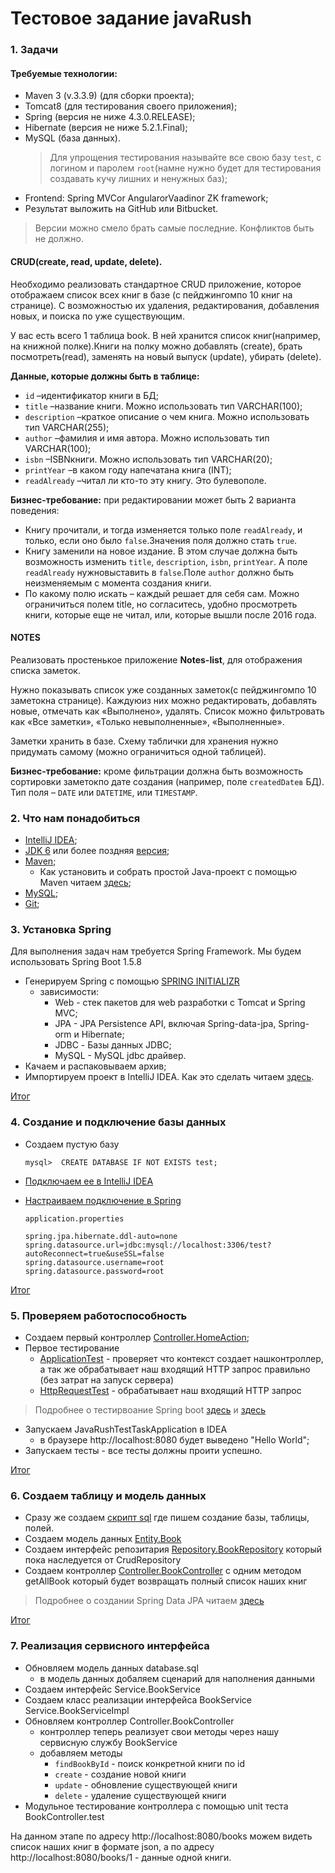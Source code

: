 # Тестовое задание javaRush

### 1. Задачи

#### Требуемые технологии:
* Maven 3 (v.3.3.9) (для сборки проекта);
* Tomcat8 (для тестирования своего приложения);
* Spring (версия не ниже 4.3.0.RELEASE);
* Hibernate (версия не ниже 5.2.1.Final);
* MySQL (база данных). 
    >Для упрощения тестирования называйте все свою базу `test`, с логином и паролем `root`(намне нужно будет для тестирования создавать кучу лишних и ненужных баз);
* Frontend: Spring MVCor AngularorVaadinor ZK framework;
* Результат выложить на GitHub или Bitbucket.

>Версии можно смело брать самые последние. Конфликтов быть не должно.

#### CRUD(create, read, update, delete).
Необходимо реализовать стандартное CRUD приложение, которое отображаем список всех книг в базе (с пейджингомпо 10 книг на странице). С возможностью их удаления, редактирования, добавления новых, и поиска по уже существующим.

У вас есть всего 1 таблица book. В ней хранится список книг(например, на книжной полке).Книги на полку можно добавлять (create), брать посмотреть(read), заменять на новый выпуск (update), убирать (delete).

**Данные, которые должны быть в таблице:**
* `id` –идентификатор книги в БД;
* `title` –название книги. Можно использовать тип VARCHAR(100);
* `description` –краткое описание о чем книга. Можно использовать тип VARCHAR(255);
* `author` –фамилия и имя автора. Можно использовать тип VARCHAR(100);
* `isbn` –ISBNкниги. Можно использовать тип VARCHAR(20);
* `printYear` –в каком году напечатана книга (INT);
* `readAlready` –читал ли кто-то эту книгу. Это булевополе.

**Бизнес-требование:** 
при редактировании может быть 2 варианта поведения:
* Книгу прочитали, и тогда изменяется только поле `readAlready`, и только, если оно было `false`.Значения поля должно стать `true`.
* Книгу заменили на новое издание. В этом случае должна быть возможность изменить `title`, `description`, `isbn`, `printYear`. А поле `readAlready` нужновыставить в `false`.Поле `author` должно быть неизменяемым с момента создания книги. 
* По какому полю искать – каждый решает для себя сам. Можно ограничиться полем title, но согласитесь, удобно просмотреть книги, которые еще не читал, или, которые вышли после 2016 года.


#### NOTES
Реализовать простенькое приложение **Notes-list**, для отображения списка заметок.

Нужно показывать список уже созданных заметок(с пейджингомпо 10 заметокна странице). Каждуюиз них можно редактировать, добавлять новые, отмечать как «Выполнено», удалять. Список можно фильтровать как «Все заметки», «Только невыполненные», «Выполненные». 

Заметки хранить в базе. Схему таблички для хранения нужно придумать самому (можно ограничиться одной таблицей).

**Бизнес-требование:** кроме фильтрации должна быть возможность сортировки заметокпо дате создания (например, поле `createdDateв` БД). Тип поля – `DATE` или `DATETIME`, или `TIMESTAMP`.


### 2. Что нам понадобиться

*   [IntelliJ IDEA](https://www.jetbrains.com/idea/download/);
*   [JDK 6](http://www.oracle.com/technetwork/java/javase/downloads/index.html) или более поздняя [версия](http://www.oracle.com/technetwork/java/javase/downloads/index.html);
*   [Maven](https://maven.apache.org/download.cgi);
    * Как установить и собрать простой Java-проект с помощью Maven читаем [здесь](https://spring.io/guides/gs/maven/);
*   [MySQL](https://dev.mysql.com/downloads/installer/);
*   [Git](https://git-scm.com/book/ru/v2/%D0%92%D0%B2%D0%B5%D0%B4%D0%B5%D0%BD%D0%B8%D0%B5-%D0%A3%D1%81%D1%82%D0%B0%D0%BD%D0%BE%D0%B2%D0%BA%D0%B0-Git);

### 3. Установка Spring 

Для выполнения задач нам требуется Spring Framework. Мы будем использовать Spring Boot 1.5.8

*   Генерируем Spring с помощью [SPRING INITIALIZR](https://start.spring.io/)
    *   зависимости:
        *   Web - стек пакетов для web разработки с Tomcat и Spring MVC;
        *   JPA - JPA Persistence API, включая Spring-data-jpa, Spring-orm и Hibernate;
        *   JDBC - Базы данных JDBC;
        *   MySQL - MySQL jdbc драйвер.
*   Качаем и распаковываем архив;
*   Импортируем проект в IntelliJ IDEA. Как это сделать читаем [здесь](https://spring.io/guides/gs/intellij-idea/).

[Итог](https://github.com/vladmeh/javaRushTestTask/tree/de7068c267681004c04419305dcc000c858934c9)

### 4. Создание и подключение базы данных
* Создаем пустую базу
    
    `mysql>  CREATE DATABASE IF NOT EXISTS test;`
    
* [Подключаем ее в IntelliJ IDEA](https://www.jetbrains.com/help/idea/working-with-the-database-tool-window.html#create_data_source)
* [Настраиваем подключение в Spring](https://docs.spring.io/spring-boot/docs/current/reference/htmlsingle/#boot-features-connect-to-production-database)
    
    `application.properties`
    
    ```properties
    spring.jpa.hibernate.ddl-auto=none
    spring.datasource.url=jdbc:mysql://localhost:3306/test?autoReconnect=true&useSSL=false
    spring.datasource.username=root
    spring.datasource.password=root
    ```

[Итог](https://github.com/vladmeh/javaRushTestTask/tree/6e13e0a955338ed46ef796ed3ec1fe0934ace46a)

### 5. Проверяем работоспособность
* Создаем первый контроллер [Controller.HomeAction](https://github.com/vladmeh/javaRushTestTask/blob/a9ec5dfab0c1c38431754aa40ba9b4562e6c35a7/src/main/java/com/vladmeh/javaRushTestTask/Controller/HomeAction.java);
* Первое тестирование
    * [ApplicationTest](https://github.com/vladmeh/javaRushTestTask/blob/07d4d78265f902c29d89e1a5b40f53230ac8cc39/src/test/java/com/vladmeh/javaRushTestTask/ApplicationTest.java) - проверяет что контекст создает нашконтроллер, а так же обрабатывает наш входящий HTTP запрос правильно (без затрат на запуск сервера) 
    * [HttpRequestTest](https://github.com/vladmeh/javaRushTestTask/blob/07d4d78265f902c29d89e1a5b40f53230ac8cc39/src/test/java/com/vladmeh/javaRushTestTask/HttpRequestTest.java) - обрабатывает наш входящий HTTP запрос
    
    
>Подробнее о тестирвоание Spring boot [здесь](https://docs.spring.io/spring-boot/docs/current/reference/html/boot-features-testing.html) и [здесь](https://docs.spring.io/spring/docs/current/spring-framework-reference/testing.html#integration-testing-support-jdbc)

* Запускаем JavaRushTestTaskApplication в IDEA
    *   в браузере http://localhost:8080 будет выведено "Hello World";
* Запускаем тесты - все тесты должны проити успешно.

[Итог](https://github.com/vladmeh/javaRushTestTask/tree/07d4d78265f902c29d89e1a5b40f53230ac8cc39)

### 6. Создаем таблицу и модель данных
* Сразу же создаем [скрипт sql](https://github.com/vladmeh/javaRushTestTask/blob/2c7eae388eb36dceecb1ea6cdde6cb87db4ce71d/src/main/resources/database.sql) где пишем создание базы, таблицы, полей.
* Создаем модель данных [Entity.Book](https://github.com/vladmeh/javaRushTestTask/blob/fa277c2f0d5697878cb013e5a888d775bde06e92/src/main/java/com/vladmeh/javaRushTestTask/Entity/Book.java)
* Создаем интерфейс репозитария [Repository.BookRepository](https://github.com/vladmeh/javaRushTestTask/blob/fa277c2f0d5697878cb013e5a888d775bde06e92/src/main/java/com/vladmeh/javaRushTestTask/Repository/BookRepository.java) который пока наследуется от CrudRepository
* Сoздаем контроллер [Controller.BookController](https://github.com/vladmeh/javaRushTestTask/blob/fa277c2f0d5697878cb013e5a888d775bde06e92/src/main/java/com/vladmeh/javaRushTestTask/Controller/BookController.java) с одним методом getAllBook который будет возвращать полный список наших книг

>Подробнее о создании Spring Data JPA читаем [здесь](https://www.petrikainulainen.net/spring-data-jpa-tutorial)

[Итог](https://github.com/vladmeh/javaRushTestTask/tree/fa277c2f0d5697878cb013e5a888d775bde06e92)

### 7. Реализация сервисного интерфейса
* Обновляем модель данных database.sql
    * в модель данных добаляем сценарий для наполнения данными
* Создаем интерфейс Service.BookService
* Создаем класс реализации интерфейса BookService Service.BookServiceImpl 
* Обновляем контроллер Controller.BookController
    * контроллер теперь реализует свои методы через нашу сервисную службу BookService
    * добавляем методы 
        * `findBookById` -  поиск конкретной книги по id
        * `create` - создание новой книги
        * `update` - обновление существующей книги
        * `delete` - удаление существующей книги
* Модульное тестирование контроллера с помощью unit теста BookController.test

На данном этапе по адресу http://localhost:8080/books можем видеть список наших книг в формате json, а по адресу http://localhost:8080/books/1 - данные одной книги.